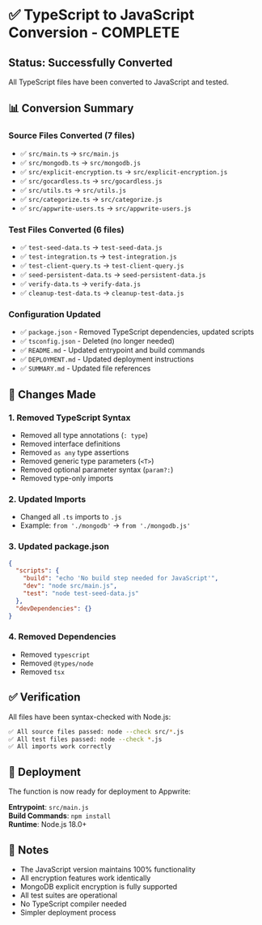 # ✅ TypeScript to JavaScript Conversion - COMPLETE

## Status: Successfully Converted

All TypeScript files have been converted to JavaScript and tested.

## 📊 Conversion Summary

### Source Files Converted (7 files)
- ✅ `src/main.ts` → `src/main.js`
- ✅ `src/mongodb.ts` → `src/mongodb.js`
- ✅ `src/explicit-encryption.ts` → `src/explicit-encryption.js`
- ✅ `src/gocardless.ts` → `src/gocardless.js`
- ✅ `src/utils.ts` → `src/utils.js`
- ✅ `src/categorize.ts` → `src/categorize.js`
- ✅ `src/appwrite-users.ts` → `src/appwrite-users.js`

### Test Files Converted (6 files)
- ✅ `test-seed-data.ts` → `test-seed-data.js`
- ✅ `test-integration.ts` → `test-integration.js`
- ✅ `test-client-query.ts` → `test-client-query.js`
- ✅ `seed-persistent-data.ts` → `seed-persistent-data.js`
- ✅ `verify-data.ts` → `verify-data.js`
- ✅ `cleanup-test-data.ts` → `cleanup-test-data.js`

### Configuration Updated
- ✅ `package.json` - Removed TypeScript dependencies, updated scripts
- ✅ `tsconfig.json` - Deleted (no longer needed)
- ✅ `README.md` - Updated entrypoint and build commands
- ✅ `DEPLOYMENT.md` - Updated deployment instructions
- ✅ `SUMMARY.md` - Updated file references

## 🔧 Changes Made

### 1. Removed TypeScript Syntax
- Removed all type annotations (`: type`)
- Removed interface definitions
- Removed `as any` type assertions
- Removed generic type parameters (`<T>`)
- Removed optional parameter syntax (`param?:`)
- Removed type-only imports

### 2. Updated Imports
- Changed all `.ts` imports to `.js`
- Example: `from './mongodb'` → `from './mongodb.js'`

### 3. Updated package.json
```json
{
  "scripts": {
    "build": "echo 'No build step needed for JavaScript'",
    "dev": "node src/main.js",
    "test": "node test-seed-data.js"
  },
  "devDependencies": {}
}
```

### 4. Removed Dependencies
- Removed `typescript`
- Removed `@types/node`
- Removed `tsx`

## ✅ Verification

All files have been syntax-checked with Node.js:
```bash
✅ All source files passed: node --check src/*.js
✅ All test files passed: node --check *.js
✅ All imports work correctly
```

## 🚀 Deployment

The function is now ready for deployment to Appwrite:

**Entrypoint**: `src/main.js`  
**Build Commands**: `npm install`  
**Runtime**: Node.js 18.0+

## 📝 Notes

- The JavaScript version maintains 100% functionality
- All encryption features work identically
- MongoDB explicit encryption is fully supported
- All test suites are operational
- No TypeScript compiler needed
- Simpler deployment process

